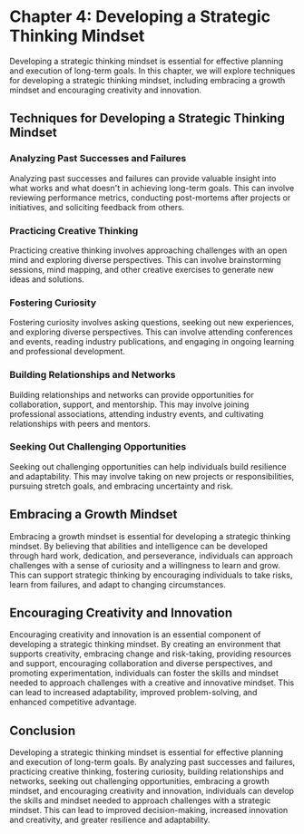 Chapter 4: Developing a Strategic Thinking Mindset
==================================================

Developing a strategic thinking mindset is essential for effective planning and execution of long-term goals. In this chapter, we will explore techniques for developing a strategic thinking mindset, including embracing a growth mindset and encouraging creativity and innovation.

Techniques for Developing a Strategic Thinking Mindset
------------------------------------------------------

### Analyzing Past Successes and Failures

Analyzing past successes and failures can provide valuable insight into what works and what doesn't in achieving long-term goals. This can involve reviewing performance metrics, conducting post-mortems after projects or initiatives, and soliciting feedback from others.

### Practicing Creative Thinking

Practicing creative thinking involves approaching challenges with an open mind and exploring diverse perspectives. This can involve brainstorming sessions, mind mapping, and other creative exercises to generate new ideas and solutions.

### Fostering Curiosity

Fostering curiosity involves asking questions, seeking out new experiences, and exploring diverse perspectives. This can involve attending conferences and events, reading industry publications, and engaging in ongoing learning and professional development.

### Building Relationships and Networks

Building relationships and networks can provide opportunities for collaboration, support, and mentorship. This may involve joining professional associations, attending industry events, and cultivating relationships with peers and mentors.

### Seeking Out Challenging Opportunities

Seeking out challenging opportunities can help individuals build resilience and adaptability. This may involve taking on new projects or responsibilities, pursuing stretch goals, and embracing uncertainty and risk.

Embracing a Growth Mindset
--------------------------

Embracing a growth mindset is essential for developing a strategic thinking mindset. By believing that abilities and intelligence can be developed through hard work, dedication, and perseverance, individuals can approach challenges with a sense of curiosity and a willingness to learn and grow. This can support strategic thinking by encouraging individuals to take risks, learn from failures, and adapt to changing circumstances.

Encouraging Creativity and Innovation
-------------------------------------

Encouraging creativity and innovation is an essential component of developing a strategic thinking mindset. By creating an environment that supports creativity, embracing change and risk-taking, providing resources and support, encouraging collaboration and diverse perspectives, and promoting experimentation, individuals can foster the skills and mindset needed to approach challenges with a creative and innovative mindset. This can lead to increased adaptability, improved problem-solving, and enhanced competitive advantage.

Conclusion
----------

Developing a strategic thinking mindset is essential for effective planning and execution of long-term goals. By analyzing past successes and failures, practicing creative thinking, fostering curiosity, building relationships and networks, seeking out challenging opportunities, embracing a growth mindset, and encouraging creativity and innovation, individuals can develop the skills and mindset needed to approach challenges with a strategic mindset. This can lead to improved decision-making, increased innovation and creativity, and greater resilience and adaptability.

